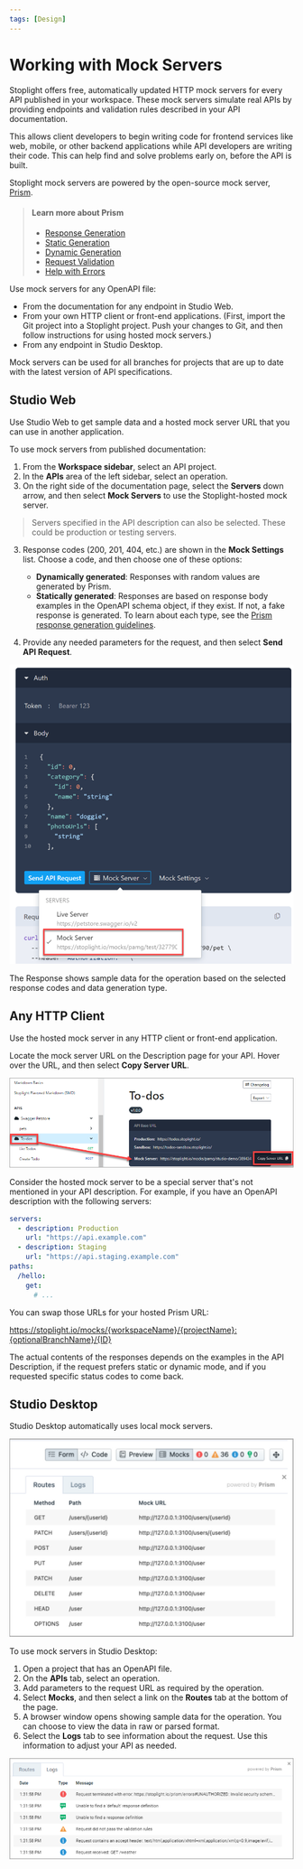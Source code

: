 ```yaml
---
tags: [Design]
---
```


# Working with Mock Servers

Stoplight offers free, automatically updated HTTP mock servers for every API published in your workspace. These mock servers simulate real APIs by providing endpoints and validation rules described in your API documentation. 

This allows client developers to begin writing code for frontend services like web, mobile, or other backend applications while API developers are writing their code. This can help find and solve problems early on, before the API is built.

Stoplight mock servers are powered by the open-source mock server, [Prism](https://stoplight.io/open-source/prism). 

   <!-- theme: info -->

> #### Learn more about Prism
>
>- [Response Generation](https://meta.stoplight.io/docs/prism/ZG9jOjk1-http-mocking#response-examples)
>- [Static Generation](https://meta.stoplight.io/docs/prism/ZG9jOjk1-http-mocking#static-response-generation)
>- [Dynamic Generation](https://meta.stoplight.io/docs/prism/ZG9jOjk1-http-mocking#dynamic-response-generation) 
>- [Request Validation](https://meta.stoplight.io/docs/prism/ZG9jOjk2-request-validation)
>- [Help with Errors](https://meta.stoplight.io/docs/prism/ZG9jOjE2MDY1NjY5-errors)

Use mock servers for any OpenAPI file:

- From the documentation for any endpoint in Studio Web.
- From your own HTTP client or front-end applications. (First, import the Git project into a Stoplight project. Push your changes to Git, and then follow instructions for using hosted mock servers.)
- From any endpoint in Studio Desktop.

Mock servers can be used for all branches for projects that are up to date with the latest version of API specifications. 

## Studio Web

Use Studio Web to get sample data and a hosted mock server URL that you can use in another application.

To use mock servers from published documentation:

1. From the **Workspace sidebar**, select an API project.
1. In the **APIs** area of the left sidebar, select an operation.
2. On the right side of the documentation page, select the **Servers** down arrow, and then select **Mock Servers** to use the Stoplight-hosted mock server.

> Servers specified in the API description can also be selected. These could be production or testing servers. 
   
3. Response codes (200, 201, 404, etc.) are shown in the **Mock Settings** list. Choose a code, and then choose one of these options:
   * **Dynamically generated**: Responses with random values are generated by Prism. 
   * **Statically generated**: Responses are based on response body examples in the  OpenAPI schema object, if they exist. If not, a fake response is generated. 
   To learn about each type, see the [Prism response generation guidelines](https://meta.stoplight.io/docs/prism/ZG9jOjk1#static-or-dynamic-generation).

4. Provide any needed parameters for the request, and then select **Send API Request**.

![image.png](../assets/images/mocks-studio-web.png)

The Response shows sample data for the operation based on the selected response codes and data generation type.

## Any HTTP Client

Use the hosted mock server in any HTTP client or front-end application.

Locate the mock server URL on the Description page for your API. Hover over the URL, and then select **Copy Server URL**.

![Mock Server URL](../assets/images/mocks-server-url.png)

Consider the hosted mock server to be a special server that's not mentioned in your API description. For example, if you have an OpenAPI description with the following servers:

```yaml
servers:
  - description: Production
    url: "https://api.example.com"
  - description: Staging
    url: "https://api.staging.example.com"
paths:
  /hello:
    get: 
      # ...
```

You can swap those URLs for your hosted Prism URL:

<!-- markdown-link-check-disable -->
https://stoplight.io/mocks/{workspaceName}/{projectName}:{optionalBranchName}/{ID}
<!-- markdown-link-check-enable -->

The actual contents of the responses depends on the examples in the API Description, if the request prefers static or dynamic mode, and if you requested specific status codes to come back. 

## Studio Desktop 

Studio Desktop automatically uses local mock servers. 

![Mocks in Studio Desktop](../assets/images/mocks-studio-desktop.png)

To use mock servers in Studio Desktop:

1. Open a project that has an OpenAPI file.
2. On the **APIs** tab, select an operation.
3. Add parameters to the request URL as required by the operation.
3. Select **Mocks**, and then select a link on the **Routes** tab at the bottom of the page.
4. A browser window opens showing sample data for the operation. You can choose to view the data in raw or parsed format.
5. Select the **Logs** tab to see information about the request. Use this information to adjust your API as needed.

![Mocks in Studio Desktop](../assets/images/mocks-studio-desktop-log.png)

